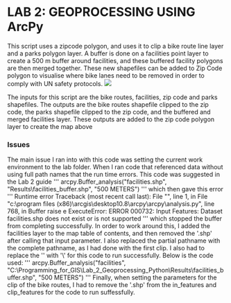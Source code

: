 # LAB 2: GEOPROCESSING USING ArcPy
 
This script uses a zipcode polygon, and uses it to clip a bike route line layer and a parks polygon layer. A buffer is done on a facilities point layer to create a 500 m buffer around facilities, and these buffered facility polygons are then merged together. These new shapefiles can be added to Zip Code polygon to visualise where bike lanes need to be removed in order to comply with UN safety protocols. 
![](https://github.com/IDCE-MSGIS/lab-2-geoprocessing-using-arcpy-annabebbington/blob/master/Lab2.jpg)

The inputs for this script are the bike routes, facilities, zip code and parks shapefiles. The outputs are the bike routes shapefile clipped to the zip code, the parks shapefile clipped to the zip code, and the buffered and merged facilities layer. These outputs are added to the zip code polygon layer to create the map above 

### Issues 

The main issue I ran into with this code was setting the current work environment to the lab folder. When I ran code that referenced data without using full path names that the run time errors. This code was suggested in the Lab 2 guide
''' 
arcpy.Buffer_analysis("facilities.shp", "Results\facilities_buffer.shp", "500 METERS")
'''
which then gave this error 
'''
Runtime error  Traceback (most recent call last):   File "<string>", line 1, in <module>   File "c:\program files (x86)\arcgis\desktop10.8\arcpy\arcpy\analysis.py", line 768, in Buffer raise e ExecuteError: ERROR 000732: Input Features: Dataset facilities.shp does not exist or is not supported
''' 
which stopped the buffer from completing successfully. In order to work around this, I added the facilities layer to the map table of contents, and then removed the '.shp' after calling that input parameter. I also replaced the partial pathname with the complete pathname, as I had done with the first clip. I also had to replace the '\' with '\\' for this code to run successfully. Below is the code used:
  '''
 arcpy.Buffer_analysis("facilities", "C:\\Programming_for_GIS\\Lab_2_Geoprocessing_Python\\Results\\facilities_buffer.shp", "500 METERS")
  '''
 Finally, when setting the parameters for the clip of the bike routes, I had to remove the '.shp' from the in_features and clip_features for the code to run suffessfully.
